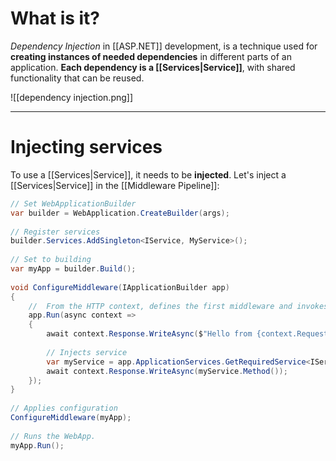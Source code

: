 # What is it?

*Dependency Injection* in [[ASP.NET]] development, is a technique used for **creating instances of needed dependencies** in different parts of an application. **Each dependency is a [[Services|Service]]**, with shared functionality that can be reused.

![[dependency injection.png]]
___
# Injecting services

To use a [[Services|Service]], it needs to be **injected**. Let's inject a [[Services|Service]] in the [[Middleware Pipeline]]:

```csharp
// Set WebApplicationBuilder  
var builder = WebApplication.CreateBuilder(args);  
  
// Register services  
builder.Services.AddSingleton<IService, MyService>();  
  
// Set to building  
var myApp = builder.Build();  
  
void ConfigureMiddleware(IApplicationBuilder app)  
{  
    //  From the HTTP context, defines the first middleware and invokes the second  
    app.Run(async context =>  
    {  
        await context.Response.WriteAsync($"Hello from {context.Request.Path} \n");  
  
        // Injects service  
        var myService = app.ApplicationServices.GetRequiredService<IService>();  
        await context.Response.WriteAsync(myService.Method());  
    });  
}  
  
// Applies configuration  
ConfigureMiddleware(myApp);  
  
// Runs the WebApp.  
myApp.Run();
```



